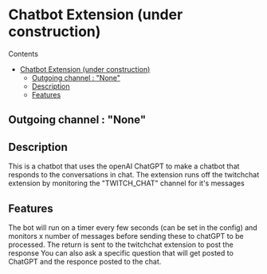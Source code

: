 # Chatbot Extension (under construction)
Contents
- [Chatbot Extension (under construction)](#chatbot-extension-under-construction)
  - [Outgoing channel : "None"](#outgoing-channel--none)
  - [Description](#description)
  - [Features](#features)
## Outgoing channel : "None"
## Description
This is a chatbot that uses the openAI ChatGPT to make a chatbot that responds to the conversations in chat. 
The extension runs off the twitchchat extension by monitoring the "TWITCH_CHAT" channel for it's messages

## Features
The bot will run on a timer every few seconds (can be set in the config) and monitors x number of messages before sending these to chatGPT to be processed. The return is sent to the twitchchat extension to post the response
You can also ask a specific question that will get posted to ChatGPT and the responce posted to the chat.

